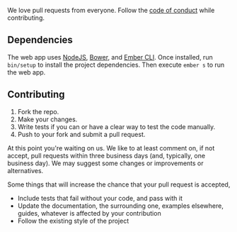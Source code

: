 We love pull requests from everyone. Follow the [code of conduct] while
contributing.

[code of conduct]: CODE_OF_CONDUCT.md

## Dependencies

The web app uses [NodeJS], [Bower], and [Ember CLI]. Once installed, run
`bin/setup` to install the project dependencies. Then execute `ember s` to run
the web app.

[NodeJS]: https://nodejs.org
[Bower]: http://bower.io
[Ember CLI]: http://ember-cli.com

## Contributing

1. Fork the repo.
2. Make your changes.
3. Write tests if you can or have a clear way to test the code manually.
4. Push to your fork and submit a pull request.

At this point you're waiting on us. We like to at least comment on, if not
accept, pull requests within three business days (and, typically, one business
day). We may suggest some changes or improvements or alternatives.

Some things that will increase the chance that your pull request is accepted,

* Include tests that fail without your code, and pass with it
* Update the documentation, the surrounding one, examples elsewhere, guides,
  whatever is affected by your contribution
* Follow the existing style of the project
